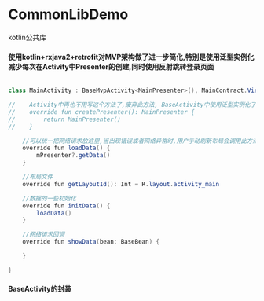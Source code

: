 # CommonLibDemo
kotlin公共库

#### 使用kotlin+rxjava2+retrofit对MVP架构做了进一步简化,特别是使用泛型实例化减少每次在Activity中Presenter的创建,同时使用反射跳转登录页面

```java

class MainActivity : BaseMvpActivity<MainPresenter>(), MainContract.View {

//    Activity中再也不用写这个方法了,废弃此方法, BaseActivity中使用泛型实例化了P,简化了代码
//    override fun createPresenter(): MainPresenter {
//        return MainPresenter()
//    }

    //可以统一把网络请求放这里,当出现错误或者网络异常时,用户手动刷新布局会调用此方法
    override fun loadData() {
        mPresenter?.getData()
    }

    //布局文件
    override fun getLayoutId(): Int = R.layout.activity_main

    //数据的一些初始化
    override fun initData() {
        loadData()
    }

    //网络请求回调
    override fun showData(bean: BaseBean) {

    }

}
```

#### BaseActivity的封装






